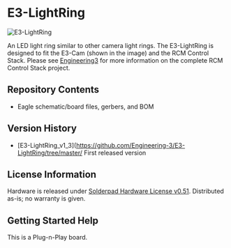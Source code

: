 # E3-LightRing

![E3-LightRing](https://engineering3.org/wp-content/uploads/GitHub/E3-LightRing.jpg)

An LED light ring similar to other camera light rings. The E3-LightRing is designed to fit the E3-Cam (shown in the image) and the RCM Control Stack. Please see [Engineering3](http://engineering3.org/) for more information on the complete RCM Control Stack project.


Repository Contents
-------------------

* Eagle schematic/board files, gerbers, and BOM


Version History
---------------
* [E3-LightRing_v1_3](https://github.com/Engineering-3/E3-LightRing/tree/master/ First released version


License Information
-------------------
Hardware is released under [Solderpad Hardware License v0.51](http://solderpad.org/licenses/SHL-0.51/).
Distributed as-is; no warranty is given.


Getting Started Help
--------------------
This is a Plug-n-Play board.

